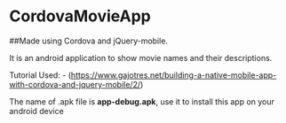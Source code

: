 # CordovaMovieApp

##Made using Cordova and jQuery-mobile.

It is an android application to show movie names and their descriptions.

Tutorial Used: - (https://www.gajotres.net/building-a-native-mobile-app-with-cordova-and-jquery-mobile/2/)

The name of .apk file is **app-debug.apk**, use it to install this app on your android device
